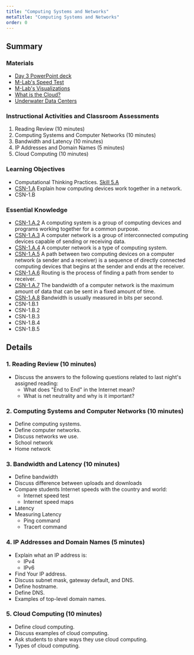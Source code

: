 ```yaml
---
title: "Computing Systems and Networks"
metaTitle: "Computing Systems and Networks"
order: 0
---
```


## Summary

### Materials  

* [Day 3 PowerPoint deck](https://1drv.ms/w/s!AqsgsTyHBmRBjziqo8ZOfKum0gRH?e=LJdV8A)
* [M-Lab's Speed Test](https://speed.measurementlab.net/#/)
* [M-Lab's Visualizations](https://www.measurementlab.net/visualizations/)
* [What is the Cloud?](https://youtu.be/gu4FYSFeWqg)
* [Underwater Data Centers](https://youtu.be/lBeepqQBpvU)

### Instructional Activities and Classroom Assessments 

1. Reading Review (10 minutes)
2. Computing Systems and Computer Networks (10 minutes)
3. Bandwidth and Latency (10 minutes)
4. IP Addresses and Domain Names (5 minutes)
5. Cloud Computing (10 minutes)


### Learning Objectives

* Computational Thinking Practices. [Skill 5.A](https://apcentral.collegeboard.org/pdf/ap-computer-science-principles-course-and-exam-description.pdf#page=23)
* [CSN-1.A](https://apcentral.collegeboard.org/pdf/ap-computer-science-principles-course-and-exam-description.pdf?course=ap-computer-science-principles#page=109) Explain how computing devices work together in a network.
* CSN-1.B

### Essential Knowledge

* [CSN-1.A.2](https://apcentral.collegeboard.org/pdf/ap-computer-science-principles-course-and-exam-description.pdf?course=ap-computer-science-principles#page=109) A computing system is a group of computing devices and programs working together for a common purpose.
* [CSN-1.A.3](https://apcentral.collegeboard.org/pdf/ap-computer-science-principles-course-and-exam-description.pdf?course=ap-computer-science-principles#page=109) A computer network is a group of interconnected computing devices capable of sending or receiving data.
* [CSN-1.A.4](https://apcentral.collegeboard.org/pdf/ap-computer-science-principles-course-and-exam-description.pdf?course=ap-computer-science-principles#page=109) A computer network is a type of computing system.
* [CSN-1.A.5](https://apcentral.collegeboard.org/pdf/ap-computer-science-principles-course-and-exam-description.pdf?course=ap-computer-science-principles#page=109) A path between two computing devices on a computer network (a sender and a receiver) is a sequence of directly connected computing devices that begins at the sender and ends at the receiver.
* [CSN-1.A.6](https://apcentral.collegeboard.org/pdf/ap-computer-science-principles-course-and-exam-description.pdf?course=ap-computer-science-principles#page=109) Routing is the process of finding a path from sender to receiver.
* [CSN-1.A.7](https://apcentral.collegeboard.org/pdf/ap-computer-science-principles-course-and-exam-description.pdf?course=ap-computer-science-principles#page=110) The bandwidth of a computer network is the maximum amount of data that can be sent in a fixed amount of time.
* [CSN-1.A.8](https://apcentral.collegeboard.org/pdf/ap-computer-science-principles-course-and-exam-description.pdf?course=ap-computer-science-principles#page=110) Bandwidth is usually measured in bits per second.
* CSN-1.B.1
* CSN-1.B.2
* CSN-1.B.3
* CSN-1.B.4
* CSN-1.B.5

## Details

### 1. Reading Review (10 minutes)

* Discuss the answers to the following questions related to last night's assigned reading:
    * What does "End to End" in the Internet mean?
    * What is net neutrality and why is it important?

### 2. Computing Systems and Computer Networks (10 minutes)

* Define computing systems.
* Define computer networks.
* Discuss networks we use.
* School network
* Home network

### 3. Bandwidth and Latency (10 minutes)

* Define bandwidth
* Discuss difference between uploads and downloads
* Compare students Internet speeds with the country and world:
    * Internet speed test
    * Internet speed maps
* Latency
* Measuring Latency
    * Ping command
    * Tracert command

### 4. IP Addresses and Domain Names (5 minutes)

* Explain what an IP address is:
    * IPv4 
    * IPv6
* Find Your IP address.
* Discuss subnet mask, gateway default, and DNS.
* Define hostname.
* Define DNS.
* Examples of top-level domain names.

### 5. Cloud Computing (10 minutes)

* Define cloud computing.
* Discuss examples of cloud computing.
* Ask students to share ways they use cloud computing.
* Types of cloud computing.